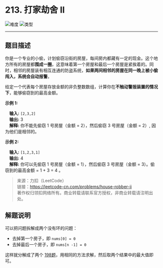 # 213. 打家劫舍 II

![难度](https://img.shields.io/badge/难度-中等-f0ad4e.svg?logo=leetcode&style=flat)  ![类型](https://img.shields.io/badge/类型-动态规划-violet.svg?style=flat)

---

## 题目描述

你是一个专业的小偷，计划偷窃沿街的房屋，每间房内都藏有一定的现金。这个地方所有的房屋都**围成一圈**，这意味着第一个房屋和最后一个房屋是紧挨着的。同时，相邻的房屋装有相互连通的防盗系统，**如果两间相邻的房屋在同一晚上被小偷闯入，系统会自动报警**。

给定一个代表每个房屋存放金额的非负整数数组，计算你在**不触动警报装置的情况下**，能够偷窃到的最高金额。

**示例 1:**

&emsp;**输入:** `[2,3,2]`  
&emsp;**输出:** 3  
&emsp;**解释:** 你不能先偷窃 1 号房屋（金额 = 2），然后偷窃 3 号房屋（金额 = 2）, 因为他们是相邻的。  

**示例 2:**

&emsp;**输入:** `[1,2,3,1]`  
&emsp;**输出:** 4  
&emsp;**解释:** 你可以先偷窃 1 号房屋（金额 = 1），然后偷窃 3 号房屋（金额 = 3）。偷窃到的最高金额 = 1 + 3 = 4 。  

> 来源：力扣（LeetCode）  
> 链接：https://leetcode-cn.com/problems/house-robber-ii  
> 著作权归领扣网络所有。商业转载请联系官方授权，非商业转载请注明出处。  

## 解题说明

可以把问题拆解成两个没有环的问题：  

- 去掉第一个房子，即 `nums[0] = 0`  
- 去掉最后一个房子，即 `nums[n -1] = 0`  

这样就分解成了两个 [198题](../0198-House_Robber)，用相同的方法求解，然后取两个结果中的最大值即可。
